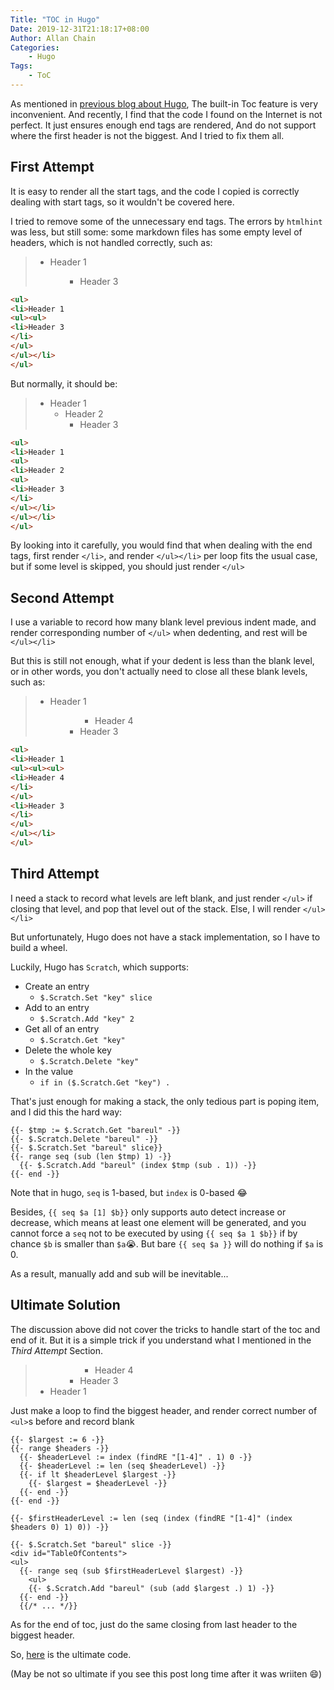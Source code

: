 ```yaml
---
Title: "TOC in Hugo"
Date: 2019-12-31T21:18:17+08:00
Author: Allan Chain
Categories:
    - Hugo
Tags:
    - ToC
---
```


As mentioned in [previous blog about Hugo](../谜之-Hugo), The  built-in Toc feature is very inconvenient. And recently, I find that the code I found on the Internet is not perfect. It just ensures enough end tags are rendered, And do not support where the first header is not the biggest. And I tried to fix them all.

## First Attempt

It is easy to render all the start tags, and the code I copied is correctly dealing with start tags, so it wouldn't be covered here.

I tried to remove some of the unnecessary end tags. The errors by `htmlhint` was less, but still some: some markdown files has some empty level of headers, which is not handled correctly, such as:

<blockquote>
<ul>
<li>Header 1
<ul><ul>
<li>Header 3</li>
</ul></ul>
</li>
</ul>
</blockquote>

```html
<ul>
<li>Header 1
<ul><ul>
<li>Header 3
</li>
</ul>
</ul></li>
</ul>
```
But normally, it should be:
<blockquote>
<ul>
<li>Header 1
<ul>
<li>Header 2
<ul>
<li>Header 3
</li>
</ul></li>
</ul></li>
</ul>
</blockquote>

```html
<ul>
<li>Header 1
<ul>
<li>Header 2
<ul>
<li>Header 3
</li>
</ul></li>
</ul></li>
</ul>
```
By looking into it carefully, you would find that when dealing with the end tags, first render `</li>`, and render `</ul></li>`  per loop fits the usual case, but if some level is skipped, you should just render `</ul>`

## Second Attempt
I use a variable to record how many blank level previous indent made, and render corresponding number of `</ul>` when dedenting, and rest will be `</ul></li>`

But this is still not enough, what if your dedent is less than the blank level, or in other words, you don't actually need to close all these blank levels, such as:

<blockquote>
<ul>
<li>Header 1
<ul><ul><ul>
<li>Header 4
</li>
</ul>
<li>Header 3
</li>
</ul>
</ul></li>
</ul>
</blockquote>

```html
<ul>
<li>Header 1
<ul><ul><ul>
<li>Header 4
</li>
</ul>
<li>Header 3
</li>
</ul>
</ul></li>
</ul>
```

## Third Attempt
I need a stack to record what levels are left blank, and just render `</ul>` if closing that level, and pop that level out of the stack. Else, I will render `</ul></li>` 

But unfortunately, Hugo does not have a stack implementation, so I have to build a wheel.

Luckily, Hugo has `Scratch`, which supports:

- Create an entry
    - `$.Scratch.Set "key" slice`
- Add to an entry
    - `$.Scratch.Add "key" 2`
- Get all of an entry
    - `$.Scratch.Get "key"`
- Delete the whole key
    - `$.Scratch.Delete "key"`
- In the value
    - `if in ($.Scratch.Get "key") .`

That's just enough for making a stack, the only tedious part is poping item, and I did this the hard way:
```django
{{- $tmp := $.Scratch.Get "bareul" -}}
{{- $.Scratch.Delete "bareul" -}}
{{- $.Scratch.Set "bareul" slice}}
{{- range seq (sub (len $tmp) 1) -}}
  {{- $.Scratch.Add "bareul" (index $tmp (sub . 1)) -}}
{{- end -}}
```
Note that in hugo, `seq` is 1-based, but `index` is 0-based :joy:

Besides, `{{ seq $a [1] $b}}` only supports auto detect increase or decrease, which means at least one element will be generated, and you cannot force a `seq` not to be executed by using `{{ seq $a 1 $b}}` if by chance `$b` is smaller than `$a`:sob:. But bare `{{ seq $a }}` will do nothing if `$a` is 0.

As a result, manually add and sub will be inevitable...

## Ultimate Solution

The discussion above did not cover the tricks to handle start of the toc and end of it. But it is a simple trick if you understand what I mentioned in the *Third Attempt* Section. 
<blockquote>
<ul>
<ul><ul><ul>
<li>Header 4
</li>
</ul>
<li>Header 3
</li>
</ul>
</ul>
<li>Header 1</li>
</ul>
</blockquote>

Just make a loop to find the biggest header, and render correct number of `<ul>`s before and record blank
```django
{{- $largest := 6 -}}
{{- range $headers -}}
  {{- $headerLevel := index (findRE "[1-4]" . 1) 0 -}}
  {{- $headerLevel := len (seq $headerLevel) -}}
  {{- if lt $headerLevel $largest -}}
    {{- $largest = $headerLevel -}}
  {{- end -}}
{{- end -}}

{{- $firstHeaderLevel := len (seq (index (findRE "[1-4]" (index $headers 0) 1) 0)) -}}

{{- $.Scratch.Set "bareul" slice -}}
<div id="TableOfContents">
<ul>
  {{- range seq (sub $firstHeaderLevel $largest) -}}
    <ul>
    {{- $.Scratch.Add "bareul" (sub (add $largest .) 1) -}}
  {{- end -}}
  {{/* ... */}}
```
As for the end of toc, just do the same closing from last header  to the biggest header.

So, [here](<https://github.com/AllanChain/hugo-xmag-solarized/blob/master/layouts/partials/toc.html>) is the ultimate code.

(May be not so ultimate if you see this post long time after it was wriiten :smile:)
